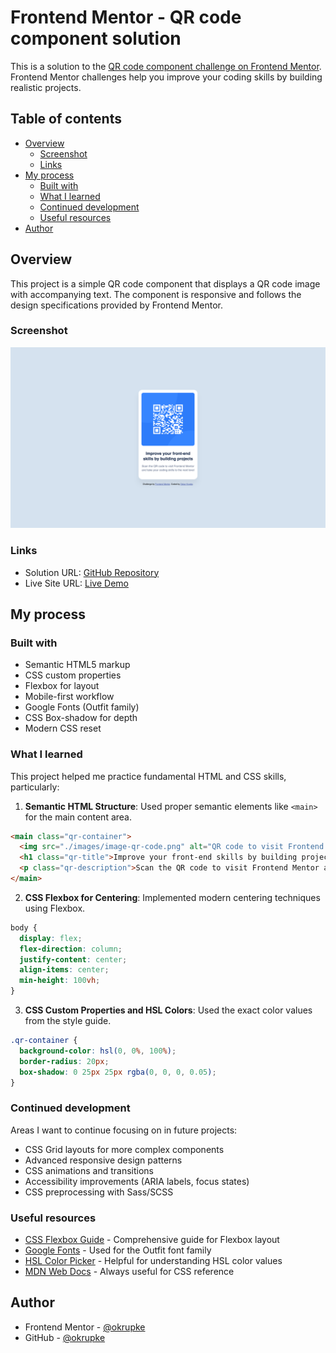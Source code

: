 # Frontend Mentor - QR code component solution

This is a solution to the [QR code component challenge on Frontend Mentor](https://www.frontendmentor.io/challenges/qr-code-component-iux_sIO_H). Frontend Mentor challenges help you improve your coding skills by building realistic projects. 

## Table of contents

- [Overview](#overview)
  - [Screenshot](#screenshot)
  - [Links](#links)
- [My process](#my-process)
  - [Built with](#built-with)
  - [What I learned](#what-i-learned)
  - [Continued development](#continued-development)
  - [Useful resources](#useful-resources)
- [Author](#author)

## Overview

This project is a simple QR code component that displays a QR code image with accompanying text. The component is responsive and follows the design specifications provided by Frontend Mentor.

### Screenshot

![QR Code Component](./images/my-screenshot.png)

### Links

- Solution URL: [GitHub Repository](https://github.com/okrupke/qr-code-component-main)
- Live Site URL: [Live Demo](https://okrupke.github.io/frontend-mentor)
## My process

### Built with

- Semantic HTML5 markup
- CSS custom properties
- Flexbox for layout
- Mobile-first workflow
- Google Fonts (Outfit family)
- CSS Box-shadow for depth
- Modern CSS reset

### What I learned

This project helped me practice fundamental HTML and CSS skills, particularly:

1. **Semantic HTML Structure**: Used proper semantic elements like `<main>` for the main content area.

```html
<main class="qr-container">
  <img src="./images/image-qr-code.png" alt="QR code to visit Frontend Mentor website" class="qr-image">
  <h1 class="qr-title">Improve your front-end skills by building projects</h1>
  <p class="qr-description">Scan the QR code to visit Frontend Mentor and take your coding skills to the next level</p>
</main>
```

2. **CSS Flexbox for Centering**: Implemented modern centering techniques using Flexbox.

```css
body {
  display: flex;
  flex-direction: column;
  justify-content: center;
  align-items: center;
  min-height: 100vh;
}
```

3. **CSS Custom Properties and HSL Colors**: Used the exact color values from the style guide.

```css
.qr-container {
  background-color: hsl(0, 0%, 100%);
  border-radius: 20px;
  box-shadow: 0 25px 25px rgba(0, 0, 0, 0.05);
}
```

### Continued development

Areas I want to continue focusing on in future projects:

- CSS Grid layouts for more complex components
- Advanced responsive design patterns
- CSS animations and transitions
- Accessibility improvements (ARIA labels, focus states)
- CSS preprocessing with Sass/SCSS

### Useful resources

- [CSS Flexbox Guide](https://css-tricks.com/snippets/css/a-guide-to-flexbox/) - Comprehensive guide for Flexbox layout
- [Google Fonts](https://fonts.google.com/) - Used for the Outfit font family
- [HSL Color Picker](https://hslpicker.com/) - Helpful for understanding HSL color values
- [MDN Web Docs](https://developer.mozilla.org/) - Always useful for CSS reference

## Author

- Frontend Mentor - [@okrupke](https://www.frontendmentor.io/profile/okrupke)
- GitHub - [@okrupke](https://github.com/okrupke)

